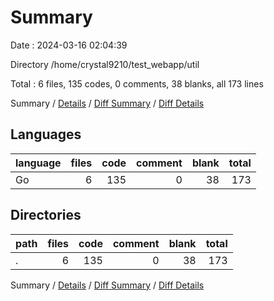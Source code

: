 # Summary

Date : 2024-03-16 02:04:39

Directory /home/crystal9210/test_webapp/util

Total : 6 files,  135 codes, 0 comments, 38 blanks, all 173 lines

Summary / [Details](details.md) / [Diff Summary](diff.md) / [Diff Details](diff-details.md)

## Languages
| language | files | code | comment | blank | total |
| :--- | ---: | ---: | ---: | ---: | ---: |
| Go | 6 | 135 | 0 | 38 | 173 |

## Directories
| path | files | code | comment | blank | total |
| :--- | ---: | ---: | ---: | ---: | ---: |
| . | 6 | 135 | 0 | 38 | 173 |

Summary / [Details](details.md) / [Diff Summary](diff.md) / [Diff Details](diff-details.md)